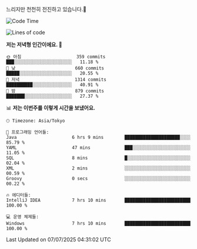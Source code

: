 느리지만 천천히 전진하고 있습니다.🐢

<!--START_SECTION:waka-->
![Code Time](http://img.shields.io/badge/Code%20Time-1%2C629%20hrs%204%20mins-blue)

![Lines of code](https://img.shields.io/badge/%EC%A0%80%EB%8A%94%20%EC%97%AC%ED%83%9C%EA%B9%8C%EC%A7%80%20-923.6%20thousand%20%EC%A4%84%EC%9D%98%20%EC%BD%94%EB%93%9C%EB%A5%BC%20%EC%9E%91%EC%84%B1%ED%96%88%EC%96%B4%EC%9A%94.-blue)

**저는 저녁형 인간이에요. 🦉** 

```text
🌞 아침                     359 commits         ███░░░░░░░░░░░░░░░░░░░░░░   11.18 % 
🌆 낮　                     660 commits         █████░░░░░░░░░░░░░░░░░░░░   20.55 % 
🌃 저녁                     1314 commits        ██████████░░░░░░░░░░░░░░░   40.91 % 
🌙 밤　                     879 commits         ███████░░░░░░░░░░░░░░░░░░   27.37 % 
```


📊 **저는 이번주를 이렇게 시간을 보냈어요.** 

```text
🕑︎ Timezone: Asia/Tokyo

💬 프로그래밍 언어들: 
Java                     6 hrs 9 mins        █████████████████████░░░░   85.79 % 
YAML                     47 mins             ███░░░░░░░░░░░░░░░░░░░░░░   11.05 % 
SQL                      8 mins              █░░░░░░░░░░░░░░░░░░░░░░░░   02.04 % 
XML                      2 mins              ░░░░░░░░░░░░░░░░░░░░░░░░░   00.59 % 
Groovy                   0 secs              ░░░░░░░░░░░░░░░░░░░░░░░░░   00.22 % 

🔥 에디터들: 
IntelliJ IDEA            7 hrs 10 mins       █████████████████████████   100.00 % 

💻 운영 체제들: 
Windows                  7 hrs 10 mins       █████████████████████████   100.00 % 
```


 Last Updated on 07/07/2025 04:31:02 UTC
<!--END_SECTION:waka-->
